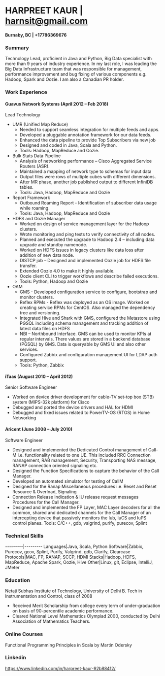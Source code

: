 # HARPREET KAUR | harnsit@gmail.com

#### Burnaby, BC | +17786369676

### Summary

Technology Lead, proficient in Java and Python, Big Data specialist with more than 9 years of industry experience. In my last role, I was leading the Big Data Infrastructure team that was responsible for management, performance improvement and bug fixing of various components e.g. Hadoop, Spark and Oozie. I am also a Canadian PR holder.

### Work Experience

#### Guavus Network Systems (April 2012 – Feb 2018)

Lead Technology

- UMR (Unified Map Reduce)
  - Needed to support seamless integration for multiple feeds and apps.
  - Developed a pluggable annotation framework for our data feeds.
  - Enhanced the data pipeline to provide Top Subscribers via new job
  - Designed and coded in Java, Scala and Python.
  - Tools: Hadoop, MapReduce and Oozie.
- Bulk Stats Data Pipeline
  - Analysis of networking performance – Cisco Aggregated Service Routers (ASR).
  - Maintained a mapping of network type to schemas for input data
  - Output files were rows of multiple cubes with different dimensions.
  - After MR phase, another job published output to different InfiniDB tables.
  - Tools:  Java, Hadoop, MapReduce and Oozie
- Report Framework
  - Outbound Roaming Report - Identification of subscriber data usage while roaming.
  - Tools:  Java, Hadoop, MapReduce and Oozie
- HDFS and Oozie Manager
  - Worked on design of service management layer for the Hadoop clusters.
  - Wrote monitoring and ping tests to verify connectivity of all nodes.
  - Planned and executed the upgrade to Hadoop 2.4 – including data upgrade and standby namenode.
  - Worked on HDFS issues in legacy clusters like data loss after addition of new data node.
  - DISTCP job – Designed and implemented Oozie job for HDFS file transfer.
  - Extended Oozie 4.0 to make it highly available.
  - Oozie client CLI to trigger workflows and describe failed executions.
  - Tools:  Python, Hadoop and Oozie
- OAM
  - GMS - Developed configuration service to configure, bootstrap and monitor clusters.
  - Reflex RPMs - Reflex was deployed as an OS image. Worked on creating service RPMs for CentOS. Also managed the dependency tree and versioning.
  - Integrated Hive and Shark with GMS, configured the Metastore using PGSQL including schema management and tracking addition of latest data files on HDFS
  - NBI – Northbound Interface. GMS can be used to monitor KPIs at regular intervals. There values are stored in a backend database (PGSQL) by GMS. Data is queryable by GMS UI and also other services.
  - Configured Zabbix and configuration management UI for LDAP auth support.
  - Tools:  Python, Zabbix

#### iTaas (August 2010 – April 2012)

Senior Software Engineer

- Worked on device driver development for cable-TV set-top box (STB) system (MIPS-32k platform) for Cisco
- Debugged and ported the device drivers and HAL for HDMI
- Debugged and fixed issues related to PowerTV-OS (RTOS) in Home Networking

#### Aricent (June 2008 – July 2010)

Software Engineer

- Designed and implemented the Dedicated Control management of Call-M i.e. functionality related to one UE. This included RRC Connection management, RAB management, Security, Transporting NAS message, RANAP connection oriented signaling etc.
- Designed the Function Specifications to capture the behavior of the Call Manager.
- Developed an automated simulator for testing of CallM
- Designed for the Ranap Miscellaneous procedures i.e. Reset and Reset Resource & Overload, Signaling
- Connection Release Indication & IU release request messages Procedures for the Call Manager.
- Designed and implemented the FP Layer, MAC Layer decoders for all the common, shared and dedicated channels for the Call Manager of an intercepting device that passively monitors the Iub, IuCS and IuPS control planes.
Tools: C/C++, gdb, valgrind, purify, purecov, Splint

### Technical Skills

---------|---------
Languages|Java, Scala, Python
Software|Zabbix, Purecov, gcov, Splint, Purify, Valgrind, gdb, Clarify, Clearcase
Protocols|MAC, FP, RANAP, SCCP, HDMI
Stacks|Hadoop, HDFS, MapReduce, Apache Spark, Oozie, Hive
Other|Linux, git, Eclipse, IntelliJ, JMeter

### Education

Netaji Subhas Institute of Technology, University of Delhi
B. Tech in Instrumentation and Control, class of 2008

- Received Merit Scholarship from college every term of under-graduation on basis of 90-percentile academic performance.
- Cleared National Level Mathematics Olympiad 2000, conducted by Delhi Association of Mathematics Teachers.

### Online Courses

Functional Programming Principles in Scala
by Martin Odersky

### Linkedin

https://www.linkedin.com/in/harpreet-kaur-92b88412/
